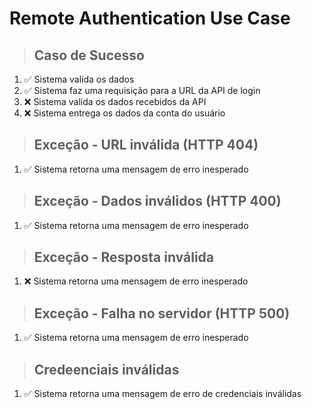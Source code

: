 # Remote Authentication Use Case

> ## Caso de Sucesso

1. ✅ Sistema valida os dados
2. ✅ Sistema faz uma requisição para a URL da API de login
3. ❌ Sistema valida os dados recebidos da API
4. ❌ Sistema entrega os dados da conta do usuário

> ## Exceção - URL inválida (HTTP 404)

1. ✅ Sistema retorna uma mensagem de erro inesperado

> ## Exceção - Dados inválidos (HTTP 400)

1. ✅ Sistema retorna uma mensagem de erro inesperado

> ## Exceção - Resposta inválida

1. ❌ Sistema retorna uma mensagem de erro inesperado

> ## Exceção - Falha no servidor (HTTP 500)

1. ✅ Sistema retorna uma mensagem de erro inesperado

> ## Credeenciais inválidas

1. ✅ Sistema retorna uma mensagem de erro de credenciais inválidas
